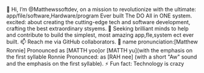 👋 Hi, I’m @Matthewssoftdev, on a mission to revolutionize with the ultimate: app/file/software,Hardware/program Ever built
The DO All in ONE system. 
  excited:  about creating the  cutting-edge tech and software development, crafting the best extraordinary stsyems.
🤝 Seeking brilliant minds to help and contribute to build the simplest, most amazing app,fle,system ect ever built.
📫 Reach me via GitHub collaborators.
🫥 name pronunciation:[Matthew Ronnie]  Pronounced as [MATTH yoo]or [MATTH yu](with the emphasis on the first syllable
Ronnie  Pronounced: as [RAH nee] (with a short "Aw" sound and the emphasis on the first syllable).
⚡ Fun fact: Technology is crazy

